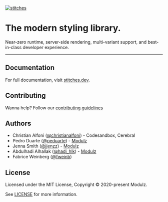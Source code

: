<a href="https://stitches.dev" >
  <img alt="stitches" src="https://stitches.dev/social.png">
</a>

# The modern styling library.

Near-zero runtime, server-side rendering, multi-variant support, and best-in-class developer experience.

---

## Documentation

For full documentation, visit [stitches.dev](https://stitches.dev).

## Contributing

Wanna help? Follow our [contributing guidelines](./CONTRIBUTING.md)

## Authors

- Christian Alfoni ([@christianalfoni](https://twitter.com/christianalfoni)) - Codesandbox, Cerebral
- Pedro Duarte ([@peduarte](https://twitter.com/peduarte)) - [Modulz](https://modulz.app)
- Jenna Smith ([@jjenzz](https://twitter.com/jjenzz)) - [Modulz](https://modulz.app)
- Abdulhadi Alhallak ([@hadi_hlk](https://twitter.com/hadi_hlk)) - [Modulz](https://modulz.app)
- Fabrice Weinberg ([@fweinb](https://twitter.com/fweinb))

## License

Licensed under the MIT License, Copyright © 2020-present Modulz.

See [LICENSE](./LICENSE.md) for more information.
